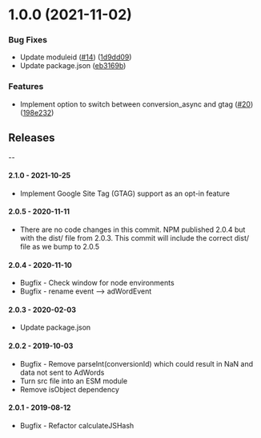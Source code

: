 # 1.0.0 (2021-11-02)


### Bug Fixes

* Update moduleid ([#14](https://github.com/rmi22186/rob-test-kit-semantic-release/issues/14)) ([1d9dd09](https://github.com/rmi22186/rob-test-kit-semantic-release/commit/1d9dd095f0caf914c561852b73a15cc8da28b77d))
* Update package.json ([eb3169b](https://github.com/rmi22186/rob-test-kit-semantic-release/commit/eb3169b268d0ad8542ecd0376a2bc2575842d62c))


### Features

* Implement option to switch between conversion_async and gtag ([#20](https://github.com/rmi22186/rob-test-kit-semantic-release/issues/20)) ([198e232](https://github.com/rmi22186/rob-test-kit-semantic-release/commit/198e23281870a12e09aee4cf31776c582e602352))

## Releases
--

#### 2.1.0 - 2021-10-25
* Implement Google Site Tag (GTAG) support as an opt-in feature

#### 2.0.5 - 2020-11-11
* There are no code changes in this commit. NPM published 2.0.4 but with the dist/ file from 2.0.3. This commit will include the correct dist/ file as we bump to 2.0.5

#### 2.0.4 - 2020-11-10
* Bugfix - Check window for node environments
* Bugfix - rename event --> adWordEvent

#### 2.0.3 - 2020-02-03
* Update package.json

#### 2.0.2 - 2019-10-03
* Bugfix - Remove parseInt(conversionId) which could result in NaN and data not sent to AdWords
* Turn src file into an ESM module
* Remove isObject dependency

#### 2.0.1 - 2019-08-12
* Bugfix - Refactor calculateJSHash
